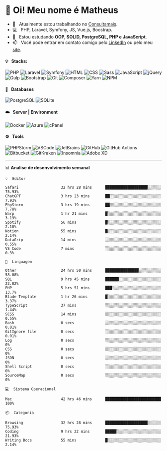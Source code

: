 # 👋 Oi! Meu nome é Matheus

- 🔭 &nbsp; Atualmente estou trabalhando no [Consultamais](https://consultamais.com.br/).
- 💻 &nbsp; PHP, Laravel, Symfony, JS, Vue.js, Boostrap.
- 🌱 &nbsp; Estou estudando **OOP, SOLID, PostgreSQL, PHP e JavaScript**.
- 📫 &nbsp; Você pode entrar em contato comigo pelo [LinkedIn](https://www.linkedin.com/in/matheuscamargoxavier/) ou pelo meu [site](https://matheuscamargo.co).

#### 💡 &nbsp; Stacks:
![PHP](https://img.shields.io/badge/-PHP-777BB4?&logo=php&logoColor=FFFFFF)
![Laravel](https://img.shields.io/badge/-Laravel-FF2D20?&logo=laravel&logoColor=FFFFFF)
![Symfony](https://img.shields.io/badge/-Symfony-000000?&logo=symfony&logoColor=FFFFFF)
![HTML](https://img.shields.io/badge/-HTML-E34F26?&logo=html5&logoColor=FFFFFF)
![CSS](https://img.shields.io/badge/-CSS-1572B6?&logo=css3&logoColor=FFFFFF)
![Sass](https://img.shields.io/badge/-Sass-CC6699?&logo=sass&logoColor=FFFFFF)
![JavaScript](https://img.shields.io/badge/-JavaScript-F7DF1E?&logo=javascript&logoColor=FFFFFF)
![jQuery](https://img.shields.io/badge/-jQuery-0769AD?&logo=jquery&logoColor=FFFFFF)
![Gulp](https://img.shields.io/badge/-Gulp-CF4647?&logo=gulp&logoColor=FFFFFF)
![Bootstrap](https://img.shields.io/badge/-Bootstrap-7952B3?&logo=bootstrap&logoColor=FFFFFF)
![Git](https://img.shields.io/badge/-Git-F05032?&logo=git&logoColor=FFFFFF)
![Composer](https://img.shields.io/badge/-Composer-885630?&logo=composer&logoColor=FFFFFF)
![Yarn](https://img.shields.io/badge/-Yarn-2C8EBB?&logo=yarn&logoColor=FFFFFF)
![NPM](https://img.shields.io/badge/-npm-CB3837?&logo=npm&logoColor=FFFFFF)

#### 💾 &nbsp; Databases
![PostgreSQL](https://img.shields.io/badge/-PostgreSQL-336791?&logo=PostgreSQL&logoColor=FFFFFF)
![SQLite](https://img.shields.io/badge/-SQLite-003B57?&logo=SQLite&logoColor=FFFFFF)

#### ☁️ &nbsp; Server | Environment
![Docker](https://img.shields.io/badge/-Docker-2496ED?&logo=docker&logoColor=FFFFFF)
![Azure](https://img.shields.io/badge/-Azure-0089D6?&logo=microsoft%20azure&logoColor=FFFFFF)
![cPanel](https://img.shields.io/badge/-cPanel-FF6C2C?&logo=cpanel&logoColor=FFFFFF)

#### ⚙️ &nbsp; Tools
![PHPStorm](https://img.shields.io/badge/-PHPStorm-000000?&logo=PHPStorm&logoColor=FFFFFF)
![VSCode](https://img.shields.io/badge/-VSCode-007ACC?&logo=Visual%20Studio%20Code&logoColor=FFFFFF) 
![JetBrains](https://img.shields.io/badge/-JetBrains-000000?&logo=jetbrains&logoColor=FFFFFF) 
![GitHub](https://img.shields.io/badge/-GitHub-181717?&logo=github&logoColor=FFFFFF) 
![GitHub Actions](https://img.shields.io/badge/-GitHub%20Actions-181717?&logo=GitHub%20Actions&logoColor=FFFFFF) 
![Bitbucket](https://img.shields.io/badge/-Bitbucket-0052CC?&logo=bitbucket&logoColor=FFFFFF)
![GitKraken](https://img.shields.io/badge/-GitKraken-179287?&logo=GitKraken&logoColor=FFFFFF)
![Insomnia](https://img.shields.io/badge/-Insomnia-5849BE?&logo=Insomnia&logoColor=FFFFFF)
![Adobe XD](https://img.shields.io/badge/-Adobe%20XD-FF61F6?&logo=adobe%20xd&logoColor=FFFFFF) 
_______

📊  **Analise de desenvolvimento semanal**
```text
💡  Editor

Safari                   32 hrs 28 mins      ███████████████████░░░░░░     75.93%
ChatGPT                  3 hrs 23 mins       ██░░░░░░░░░░░░░░░░░░░░░░░      7.93%
PhpStorm                 3 hrs 19 mins       ██░░░░░░░░░░░░░░░░░░░░░░░      7.78%
Warp                     1 hr 21 mins        █░░░░░░░░░░░░░░░░░░░░░░░░      3.19%
Spotify                  56 mins             █░░░░░░░░░░░░░░░░░░░░░░░░      2.18%
Notion                   55 mins             █░░░░░░░░░░░░░░░░░░░░░░░░      2.14%
DataGrip                 14 mins             ░░░░░░░░░░░░░░░░░░░░░░░░░      0.55%
VS Code                  7 mins              ░░░░░░░░░░░░░░░░░░░░░░░░░       0.3%
```
```text
💬  Linguagem

Other                    24 hrs 50 mins      ███████████████░░░░░░░░░░     58.08%
SQL                      9 hrs 45 mins       ██████░░░░░░░░░░░░░░░░░░░     22.82%
PHP                      5 hrs 51 mins       ███░░░░░░░░░░░░░░░░░░░░░░      13.7%
Blade Template           1 hr 26 mins        █░░░░░░░░░░░░░░░░░░░░░░░░      3.37%
TypeScript               37 mins             ░░░░░░░░░░░░░░░░░░░░░░░░░      1.44%
SCSS                     14 mins             ░░░░░░░░░░░░░░░░░░░░░░░░░      0.55%
Bash                     0 secs              ░░░░░░░░░░░░░░░░░░░░░░░░░      0.01%
GitIgnore file           0 secs              ░░░░░░░░░░░░░░░░░░░░░░░░░      0.01%
Log                      0 secs              ░░░░░░░░░░░░░░░░░░░░░░░░░         0%
CSS                      0 secs              ░░░░░░░░░░░░░░░░░░░░░░░░░         0%
JSON                     0 secs              ░░░░░░░░░░░░░░░░░░░░░░░░░         0%
Shell Script             0 secs              ░░░░░░░░░░░░░░░░░░░░░░░░░         0%
SourceMap                0 secs              ░░░░░░░░░░░░░░░░░░░░░░░░░         0%
```
```text
💻  Sistema Operacional

Mac                      42 hrs 46 mins      █████████████████████████       100%
```
```text
📦  Categoria

Browsing                 32 hrs 28 mins      ███████████████████░░░░░░     75.93%
Coding                   9 hrs 22 mins       █████░░░░░░░░░░░░░░░░░░░░     21.93%
Writing Docs             55 mins             █░░░░░░░░░░░░░░░░░░░░░░░░      2.14%
```
